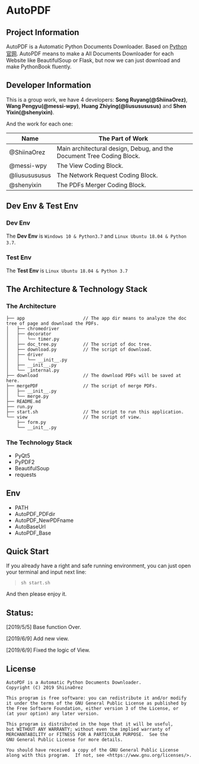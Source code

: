 # AutoPDF

## Project Information

AutoPDF is a Automatic Python Documents Downloader. Based on [Python 官网](https://docs.python.org/zh-cn/3/tutorial/index.html). AutoPDF means to make a All Documents Downloader for each Website like BeautifulSoup or Flask, but now we can just download and make PythonBook fluently.

## Developer Information

This is a group work, we have 4 developers: **Song Ruyang(@ShiinaOrez)**, **Wang Pengyu(@messi-wpy)**, **Huang Zhiying(@liususususus)** and **Shen Yixin(@shenyixin)**.

And the work for each one:

| Name | The Part of Work |
|------|------------------|
| @ShiinaOrez | Main architectural design, Debug, and the Document Tree Coding Block. |
| @messi-wpy | The View Coding Block. |
| @liususususus | The Network Request Coding Block. |
| @shenyixin | The PDFs Merger Coding Block. |

## Dev Env & Test Env

### Dev Env

The **Dev Env** is `Windows 10 & Python3.7` and `Linux Ubuntu 18.04 & Python 3.7`.

### Test Env

The **Test Env** is `Linux Ubuntu 18.04 & Python 3.7`

## The Architecture & Technology Stack

### The Architecture

```
├── app                      // The app dir means to analyze the doc tree of page and download the PDFs.
│   ├── chromedriver
│   ├── decorator
│   │   └── timer.py
│   ├── doc_tree.py          // The script of doc tree.
│   ├── download.py          // The script of download.
│   ├── driver
│   │   └── __init__.py
│   ├── __init__.py
│   └── _internal.py
├── download                 // The download PDFs will be saved at here.
├── mergePDF                 // The script of merge PDFs.
│   ├── __init__.py
│   └── merge.py         
├── README.md
├── run.py
├── start.sh                 // The script to run this application.
└── view                     // The script of view.
    ├── form.py
    └── __init__.py

```

### The Technology Stack

+ PyQt5
+ PyPDF2
+ BeautifulSoup
+ requests

## Env

+ PATH
+ AutoPDF_PDFdir
+ AutoPDF_NewPDFname
+ AutoBaseUrl
+ AutoPDF_Base

## Quick Start

If you already have a right and safe running environment, you can just open your terminal and input next line:

> ```sh start.sh```

And then please enjoy it.

## Status:

[2019/5/5] Base function Over.

[2019/6/9] Add new view.

[2019/6/9] Fixed the logic of View.

## License

```
AutoPDF is a Automatic Python Documents Downloader.
Copyright (C) 2019 ShiinaOrez

This program is free software: you can redistribute it and/or modify
it under the terms of the GNU General Public License as published by
the Free Software Foundation, either version 3 of the License, or
(at your option) any later version.

This program is distributed in the hope that it will be useful,
but WITHOUT ANY WARRANTY; without even the implied warranty of
MERCHANTABILITY or FITNESS FOR A PARTICULAR PURPOSE.  See the
GNU General Public License for more details.

You should have received a copy of the GNU General Public License
along with this program.  If not, see <https://www.gnu.org/licenses/>.
```